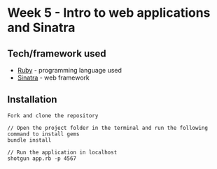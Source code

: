 # Week 5 - Intro to web applications and Sinatra

## Tech/framework used
* [Ruby](https://www.ruby-lang.org/en/documentation/) - programming language used
* [Sinatra](http://sinatrarb.com/) - web framework

## Installation
```
Fork and clone the repository

// Open the project folder in the terminal and run the following command to install gems
bundle install

// Run the application in localhost
shotgun app.rb -p 4567
```
